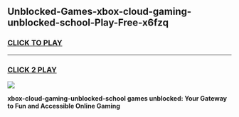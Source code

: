 
## Unblocked-Games-xbox-cloud-gaming-unblocked-school-Play-Free-x6fzq
<h3>
<a href="https://premium76.site?title=xbox-cloud-gaming-unblocked-school&ref=20M">CLICK TO PLAY</a></h3>
<hr>

<h3>
<a href="https://premium76.site?title=xbox-cloud-gaming-unblocked-school&ref=20M">CLICK 2 PLAY</a>
  
</h3>

<a href="https://premium76.site?title=xbox-cloud-gaming-unblocked-school&ref=19M"><img src="https://clearcache.store/games.png"></a>


**xbox-cloud-gaming-unblocked-school games unblocked: Your Gateway to Fun and Accessible Online Gaming**
